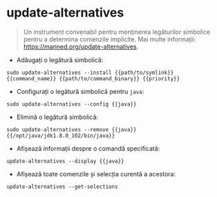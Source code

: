 # update-alternatives

> Un instrument convenabil pentru menținerea legăturilor simbolice pentru a determina comenzile implicite.
> Mai multe informații: <https://manned.org/update-alternatives>.

- Adăugați o legătură simbolică:

`sudo update-alternatives --install {{path/to/symlink}} {{command_name}} {{path/to/command_binary}} {{priority}}`

- Configurați o legătură simbolică pentru `java`:

`sudo update-alternatives --config {{java}}`

- Elimină o legătură simbolică:

`sudo update-alternatives --remove {{java}} {{/opt/java/jdk1.8.0_102/bin/java}}`

- Afișează informații despre o comandă specificată:

`update-alternatives --display {{java}}`

- Afișează toate comenzile și selecția curentă a acestora:

`update-alternatives --get-selections`
